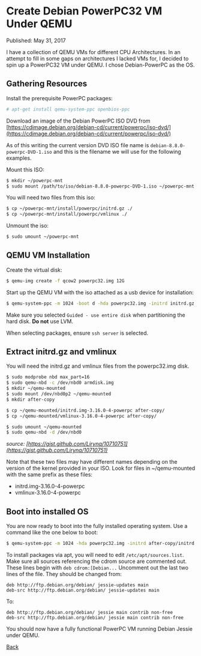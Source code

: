 # Create Debian PowerPC32 VM Under QEMU

Published: May 31, 2017

I have a collection of QEMU VMs for different CPU Architectures.  In an attempt to fill in some gaps on architectures I lacked VMs for, I decided to spin up a PowerPC32 VM under QEMU.  I chose Debian-PowerPC as the OS.

## Gathering Resources

Install the prerequisite PowerPC packages:

```bash
# apt-get install qemu-system-ppc openbios-ppc
```

Download an image of the Debian PowerPC ISO DVD from [https://cdimage.debian.org/debian-cd/current/powerpc/iso-dvd/](https://cdimage.debian.org/debian-cd/current/powerpc/iso-dvd/)

As of this writing the current version DVD ISO file name is `debian-8.8.0-powerpc-DVD-1.iso` and this is the filename we will use for the following examples.

Mount this ISO:

```bash
$ mkdir ~/powerpc-mnt
$ sudo mount /path/to/iso/debian-8.8.0-powerpc-DVD-1.iso ~/powerpc-mnt
```

You will need two files from this iso:

```bash
$ cp ~/powerpc-mnt/install/powerpc/initrd.gz ./
$ cp ~/powerpc-mnt/install/powerpc/vmlinux ./
```

Unmount the iso:

```bash
$ sudo umount ~/powerpc-mnt
```

## QEMU VM Installation

Create the virtual disk:

```bash
$ qemu-img create -f qcow2 powerpc32.img 12G
```

Start up the QEMU VM with the iso attached as a usb device for installation:

```bash
$ qemu-system-ppc -m 1024 -boot d -hda powerpc32.img -initrd initrd.gz -kernel vmlinux -append  "cdrom-detect/try-usb=true" -usb -usbdevice disk:/full/path/to/iso/debian-8.8.0-powerpc-DVD-1.iso  -noreboot
```

Make sure you selected `Guided - use entire disk` when partitioning the hard disk.  **Do not** use LVM.

When selecting packages, ensure `ssh server` is selected.

## Extract initrd.gz and vmlinux

You will need the initrd.gz and vmlinux files from the powerpc32.img disk.

```bash
$ sudo modprobe nbd max_part=16
$ sudo qemu-nbd -c /dev/nbd0 armdisk.img
$ mkdir ~/qemu-mounted
$ sudo mount /dev/nbd0p2 ~/qemu-mounted
$ mkdir after-copy

$ cp ~/qemu-mounted/initrd.img-3.16.0-4-powerpc after-copy/
$ cp ~/qemu-mounted/vmlinux-3.16.0-4-powerpc after-copy/

$ sudo umount ~/qemu-mounted
$ sudo qemu-nbd -d /dev/nbd0
```
_source: [https://gist.github.com/Liryna/10710751](https://gist.github.com/Liryna/10710751)_
 
Note that these two files may have different names depending on the version of the kernel provided in your ISO.  Look for files in ~/qemu-mounted with the same prefix as these files:
* initrd.img-3.16.0-4-powerpc
* vmlinux-3.16.0-4-powerpc

## Boot into installed OS

You are now ready to boot into the fully installed operating system.  Use a command like the one below to boot:

```bash
$ qemu-system-ppc -m 1024 -hda powerpc32.img -initrd after-copy/initrd.img-3.16.0-4-powerpc -kernel after-copy/vmlinux-3.16.0-4-powerpc -append  "root=/dev/sda3" -redir tcp:7777::22
```

To install packages via apt, you will need to edit `/etc/apt/sources.list`.
Make sure all sources referencing the cdrom source are commented out.  These lines begin with `deb cdrom:[Debian...`
Uncomment out the last two lines of the file.  They should be changed from:

```
deb http://ftp.debian.org/debian/ jessie-updates main
deb-src http://ftp.debian.org/debian/ jessie-updates main
```

To:

```
deb http://ftp.debian.org/debian/ jessie main contrib non-free
deb-src http://ftp.debian.org/debian/ jessie main contrib non-free
```
You should now have a fully functional PowerPC VM running Debian Jessie under QEMU.

[Back](https://nstarke.github.io/)